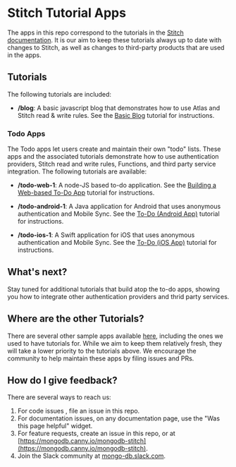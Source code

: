 # Stitch Tutorial Apps

The apps in this repo correspond to the tutorials in the 
[Stitch documentation](https://docs.mongodb.com/stitch). It is our aim to keep 
these tutorials always up to date with changes to Stitch, as well as changes to 
third-party products that are used in the apps. 

## Tutorials

The following tutorials are included:

- **/blog**: A basic javascript blog that demonstrates how to use Atlas and Stitch read & write rules. See the 
  [Basic Blog](https://docs.mongodb.com/stitch/tutorials/build-blog/) tutorial
  for instructions.

### Todo Apps

The Todo apps let users create and maintain their own "todo" lists. These apps and the associated tutorials 
demonstrate how to use authentication providers, Stitch read and write rules, Functions, and third party service
integration. The following tutorials are available:


- **/todo-web-1**: A node-JS based to-do application. 
See the [Building a Web-based To-Do App](https://docs.mongodb.com/stitch/tutorials/todo-web/) 
tutorial for instructions.

- **/todo-android-1**: A Java application for Android that uses anonymous authentication and Mobile Sync. 
See the [To-Do (Android App)](https://docs.mongodb.com/stitch/tutorials/todo-android/) 
tutorial for instructions.

- **/todo-ios-1**: A Swift application for iOS that uses anonymous authentication and Mobile Sync. 
See the [To-Do (iOS App)](https://docs.mongodb.com/stitch/tutorials/todo-ios/) 
tutorial for instructions.

## What's next?
Stay tuned for additional tutorials that build atop the to-do apps, showing you how to integrate other 
authentication providers and thrid party services.

## Where are the other Tutorials?

There are several other sample apps available [here](https://github.com/mongodb/stitch-examples),
including the ones we used to have tutorials for. While we aim to keep them relatively fresh, they will 
take a lower priority to the tutorials above. We encourage the community to help maintain these apps 
by filing issues and PRs.

## How do I give feedback?
There are several ways to reach us:
1. For code issues , file an issue in this repo.
2. For documentation issues, on any documentation page, use the "Was this page helpful" widget.
3. For feature requests, create an issue in this repo, or at [https://mongodb.canny.io/mongodb-stitch](https://mongodb.canny.io/mongodb-stitch).
4. Join the Slack community at [mongo-db.slack.com](https://community-slack.mongodb.com).
